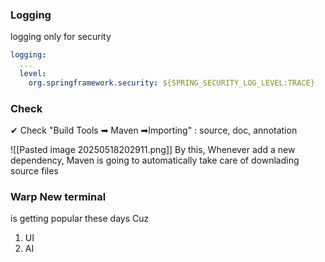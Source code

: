 
### Logging 

logging only for security 
```yaml
logging:  
  ...
  level:  
    org.springframework.security: ${SPRING_SECURITY_LOG_LEVEL:TRACE}
```


### Check

✔ Check "Build Tools ➡ Maven ➡Importing" : source, doc, annotation

![[Pasted image 20250518202911.png]]
By this, Whenever add a new dependency, Maven is going to automatically take care of downlading source files 

###  Warp New terminal 

is getting popular these days 
Cuz 
1. UI 
2. AI 


